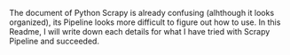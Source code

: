The document of Python Scrapy is already confusing (alhthough it looks organized), its Pipeline looks more difficult to figure out how to use.
In this Readme, I will write down each details for what I have tried with Scrapy Pipeline and succeeded.

